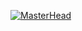 [![MasterHead](https://user-images.githubusercontent.com/10498744/210012254-234538ff-d198-48aa-8964-37e6fd45d227.gif)](https://matias.ma/nsfw/)
